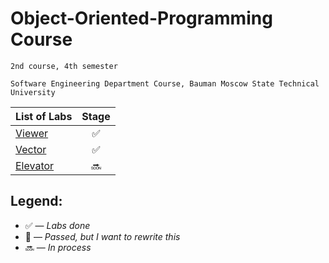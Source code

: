 # Object-Oriented-Programming Course

    2nd course, 4th semester

    Software Engineering Department Course, Bauman Moscow State Technical University

| List of Labs  |     Stage     |
| ------------- |:-------------:|
|[Viewer](https://github.com/gofixyourself/Object-Oriented-Programming/tree/master/Viewer)|:white_check_mark:|
|[Vector](https://github.com/gofixyourself/Object-Oriented-Programming/tree/master/Vector)|:white_check_mark:|
|[Elevator](https://github.com/gofixyourself/Object-Oriented-Programming/tree/Elevator/Elevator)|:soon:|

## Legend:

* :white_check_mark: — *Labs done*
* :no_good: — *Passed, but I want to rewrite this*
* :soon: — *In process*

